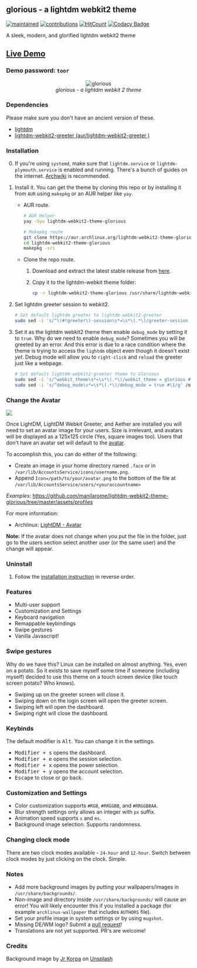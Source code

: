 ## glorious - a lightdm webkit2 theme

[![maintained](https://img.shields.io/maintenance/yes/2020?label=maintained&style=flat-square)](https://github.com/manilarome/the-glorious-lightdm-webkit2-theme/commits/master) [![contributions](https://img.shields.io/badge/contribution-welcome-brightgreen&?style=flat-square)](https://github.com/manilarome/the-glorious-lightdm-webkit2-theme/pulls) [![HitCount](http://hits.dwyl.com/manilarome/the-glorious-lightdm-webkit2-theme.svg)](http://hits.dwyl.com/manilarome/the-glorious-lightdm-webkit2-theme) [![Codacy Badge](https://app.codacy.com/project/badge/Grade/0812167ef9954b74ac23f7c1bfeb3764)](https://www.codacy.com?utm_source=github.com&amp;utm_medium=referral&amp;utm_content=manilarome/the-glorious-lightdm-webkit2-theme&amp;utm_campaign=Badge_Grade)

A sleek, modern, and glorified lightdm webkit2 theme

## [Live Demo](https://manilarome.github.io/lightdm-webkit2-theme-glorious)

### Demo password: `toor`

<p align='center'><img alt='glorious' src='glorious.gif'/><br/><i>glorious - a lightdm webkit 2 theme</i></p>

### Dependencies

Please make sure you don't have an ancient version of these.

+ [lightdm](https://wiki.archlinux.org/title/LightDM#Installation)
+ [lightdm-webkit2-greeter (aur/lightdm-webkit2-greeter )](https://github.com/Antergos/lightdm-webkit2-greeter)


### Installation

0. If you're using `systemd`, make sure that `lightdm.service` or `lightdm-plymouth.service` is enabled and running. There's a bunch of guides on the internet. [Archwiki](https://wiki.archlinux.org/index.php/LightDM) is recommended.

1. Install it. You can get the theme by cloning this repo or by installing it from `AUR` using `makepkg` or an AUR helper like `yay`.

	+ AUR route.

		```sh
		# AUR Helper
		yay -Syu lightdm-webkit2-theme-glorious

		# Makepkg route
		git clone https://aur.archlinux.org/lightdm-webkit2-theme-glorious.git
		cd lightdm-webkit2-theme-glorious
		makepkg -sri
		```

	+ Clone the repo route.

		1. Download and extract the latest stable release from [here](https://github.com/manilarome/lightdm-webkit2-theme-glorious/releases).
		2. Copy it to the lightdm-webkit theme folder:

			```sh
			cp -r lightdm-webkit2-theme-glorious /usr/share/lightdm-webkit/themes/glorious
			```

3. Set lightdm greeter session to webkit2.

	```sh
	# Set default lightdm greeter to lightdm-webkit2-greeter
	sudo sed -i 's/^\(#?greeter\)-session\s*=\s*\(.*\)/greeter-session = lightdm-webkit2-greeter #\1/ #\2g' /etc/lightdm/lightdm.conf
	```

4. Set it as the lightdm webkit2 theme then enable `debug_mode` by setting it to `true`. Why do we need to enable `debug_mode`? Sometimes you will be greeted by an error. And this error is due to a race condition where the theme is trying to access the `lightdm` object even though it doesn't exist *yet*. Debug mode will allow you to `right-click` and `reload` the greeter just like a webpage.

	```sh
	# Set default lightdm-webkit2-greeter theme to Glorious
	sudo sed -i 's/^webkit_theme\s*=\s*\(.*\)/webkit_theme = glorious #\1/g' /etc/lightdm/lightdm-webkit2-greeter.conf
	sudo sed -i 's/^debug_mode\s*=\s*\(.*\)/debug_mode = true #\1/g' /etc/lightdm/lightdm-webkit2-greeter.conf
	```
	
### Change the Avatar

![](./assets/profiles/yasuhoh.jpg)

Once LightDM, LightDM Webkit Greeter, and Aether are installed you will need to set an avatar image for your users. Size is irrelevant, and avatars will be displayed as a 125x125 circle (Yes, square images too). Users that don't have an avatar set will default to the [avatar](./assets/profiles/user.svg).

To accomplish this, you can do either of the following:
- Create an image in your home directory named `.face` or in `/var/lib/AccountsService/icons/username.png`.
- Append `Icon=/path/to/your/avatar.png` to the bottom of the file at `/var/lib/AccountsService/users/<youraccountname>`

_Examples:_ https://github.com/manilarome/lightdm-webkit2-theme-glorious/tree/master/assets/profiles

For more information: 
- Archlinux: [LightDM - Avatar](https://wiki.archlinux.org/title/LightDM#Changing_your_avatar)

**Note:** If the avatar does not change when you put the file in the folder, just go to the users section select another user (or the same user) and the change will appear.

### Uninstall

1. Follow the [installation instruction](#installation) in reverse order.

### Features

+ Multi-user support
+ Customization and Settings
+ Keyboard navigation
+ Remappable keybindings
+ Swipe gestures
+ Vanilla Javascript!

### Swipe gestures

Why do we have this? Linux can be installed on almost anything. Yes, even on a potato. So it exists to save myself some time if someone (including myself) decided to use this theme on a touch screen device (like touch screen potato? Who knows).

+ Swiping up on the greeter screen will close it.
+ Swiping down on the login screen will open the greeter screen.
+ Swiping left will open the dashboard.
+ Swiping right will close the dashboard.

### Keybinds

The default modifier is <kbd>Alt</kbd>. You can change it in the settings.

+ <kbd>Modifier + s</kbd> opens the dashboard.
+ <kbd>Modifier + e</kbd> opens the session selection.
+ <kbd>Modifier + x</kbd> opens the power selection.
+ <kbd>Modifier + y</kbd> opens the account selection.
+ <kbd>Escape</kbd> to close or go back.

### Customization and Settings

+ Color customization supports `#RGB`, `#RRGGBB`, and `#RRGGBBAA`.
+ Blur strength settings only allows an integer with `px` suffix.
+ Animation speed supports `s` and `ms`.
+ Background image selection. Supports randomness.

### Changing clock mode

There are two clock modes available - `24-hour` and `12-hour`. Switch between clock modes by just clicking on the clock. Simple.

### Notes

+ Add more background images by putting your wallpapers/images in `/usr/share/backgrounds/`.
+ Non-image and directory inside `/usr/share/backgrounds/` will cause an error! You will likely encounter this if you installed a package (for example `archlinux-wallpaper` that includes `AUTHORS` file).
+ Set your profile image in system settings or by using `mugshot`.
+ Missing DE/WM logo? Submit a [pull request](https://github.com/manilarome/lightdm-webkit2-theme-glorious/pulls)!
+ Translations are not yet supported. PR's are welcome!

### Credits

<span>Background image by <a href="https://unsplash.com/@korpa?utm_source=unsplash&amp;utm_medium=referral&amp;utm_content=creditCopyText">Jr Korpa</a> on <a href="https://unsplash.com/s/photos/cherry-blossoms-purple?utm_source=unsplash&amp;utm_medium=referral&amp;utm_content=creditCopyText">Unsplash</a></span>
